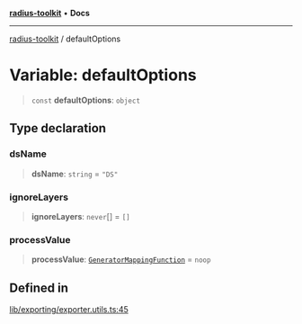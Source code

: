 [**radius-toolkit**](../README.md) • **Docs**

***

[radius-toolkit](../globals.md) / defaultOptions

# Variable: defaultOptions

> `const` **defaultOptions**: `object`

## Type declaration

### dsName

> **dsName**: `string` = `"DS"`

### ignoreLayers

> **ignoreLayers**: `never`[] = `[]`

### processValue

> **processValue**: [`GeneratorMappingFunction`](../type-aliases/GeneratorMappingFunction.md) = `noop`

## Defined in

[lib/exporting/exporter.utils.ts:45](https://github.com/rangle/radius-token-tango/blob/5b6e6f5adbda55f8c41a4c8308d1d8885a9b9a2f/packages/radius-toolkit/src/lib/exporting/exporter.utils.ts#L45)
